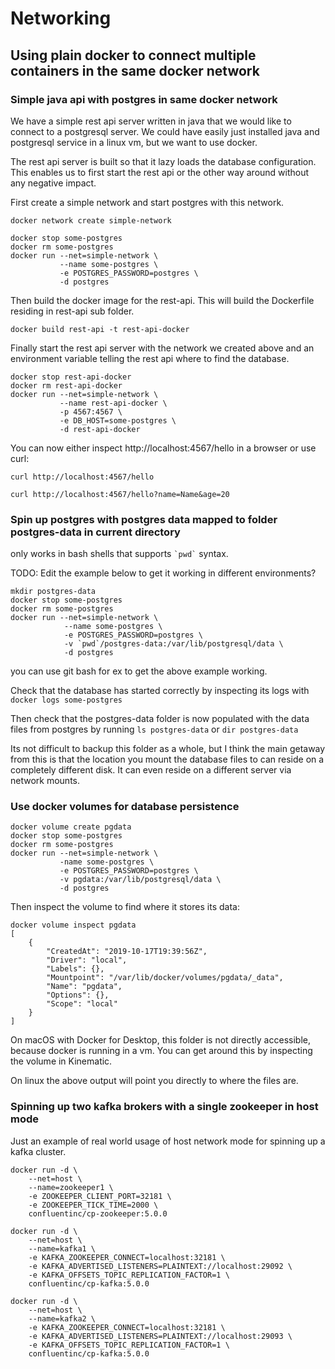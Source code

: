 # Networking
## Using plain docker to connect multiple containers in the same docker network

### Simple java api with postgres in same docker network

We have a simple rest api server written in java that we would like to connect to a postgresql server. 
We could have easily just installed java and postgresql service in a linux vm, but we want to use docker.

The rest api server is built so that it lazy loads the database configuration. 
This enables us to first start the rest api or the other way around without any negative impact.

First create a simple network and start postgres with this network.

```
docker network create simple-network

docker stop some-postgres
docker rm some-postgres
docker run --net=simple-network \
           --name some-postgres \
           -e POSTGRES_PASSWORD=postgres \
           -d postgres
```

Then build the docker image for the rest-api. This will build the Dockerfile residing in rest-api sub folder.

```
docker build rest-api -t rest-api-docker
```

Finally start the rest api server with the network we created above and an environment variable telling the rest api where to find the database.

```
docker stop rest-api-docker
docker rm rest-api-docker
docker run --net=simple-network \
           --name rest-api-docker \
           -p 4567:4567 \
           -e DB_HOST=some-postgres \
           -d rest-api-docker
```

You can now either inspect http://localhost:4567/hello in a browser or use curl:

```
curl http://localhost:4567/hello
 
curl http://localhost:4567/hello?name=Name&age=20
```

### Spin up postgres with postgres data mapped to folder postgres-data in current directory

only works in bash shells that supports ``` `pwd` ``` syntax. 

TODO: Edit the example below to get it working in different environments?

```
mkdir postgres-data
docker stop some-postgres
docker rm some-postgres
docker run --net=simple-network \
            --name some-postgres \
            -e POSTGRES_PASSWORD=postgres \
            -v `pwd`/postgres-data:/var/lib/postgresql/data \
            -d postgres
```

you can use git bash for ex to get the above example working.

Check that the database has started correctly by inspecting its logs with `docker logs some-postgres`

Then check that the postgres-data folder is now populated with the data files from postgres by running `ls postgres-data` or `dir postgres-data`

Its not difficult to backup this folder as a whole, but I think the main getaway from this is that the location you mount the database files to can reside on a completely different disk. It can even reside on a different server via network mounts.

### Use docker volumes for database persistence

```
docker volume create pgdata
docker stop some-postgres
docker rm some-postgres
docker run --net=simple-network \
           -name some-postgres \
           -e POSTGRES_PASSWORD=postgres \
           -v pgdata:/var/lib/postgresql/data \
           -d postgres
```

Then inspect the volume to find where it stores its data:

```
docker volume inspect pgdata
[
    {
        "CreatedAt": "2019-10-17T19:39:56Z",
        "Driver": "local",
        "Labels": {},
        "Mountpoint": "/var/lib/docker/volumes/pgdata/_data",
        "Name": "pgdata",
        "Options": {},
        "Scope": "local"
    }
]
```

On macOS with Docker for Desktop, this folder is not directly accessible, because docker is running in a vm. You can get around this by inspecting the volume in Kinematic.

On linux the above output will point you directly to where the files are.

### Spinning up two kafka brokers with a single zookeeper in host mode

Just an example of real world usage of host network mode for spinning up a kafka cluster.

```
docker run -d \
    --net=host \
    --name=zookeeper1 \
    -e ZOOKEEPER_CLIENT_PORT=32181 \
    -e ZOOKEEPER_TICK_TIME=2000 \
    confluentinc/cp-zookeeper:5.0.0
    
docker run -d \
    --net=host \
    --name=kafka1 \
    -e KAFKA_ZOOKEEPER_CONNECT=localhost:32181 \
    -e KAFKA_ADVERTISED_LISTENERS=PLAINTEXT://localhost:29092 \
    -e KAFKA_OFFSETS_TOPIC_REPLICATION_FACTOR=1 \
    confluentinc/cp-kafka:5.0.0

docker run -d \
    --net=host \
    --name=kafka2 \
    -e KAFKA_ZOOKEEPER_CONNECT=localhost:32181 \
    -e KAFKA_ADVERTISED_LISTENERS=PLAINTEXT://localhost:29093 \
    -e KAFKA_OFFSETS_TOPIC_REPLICATION_FACTOR=1 \
    confluentinc/cp-kafka:5.0.0
```

